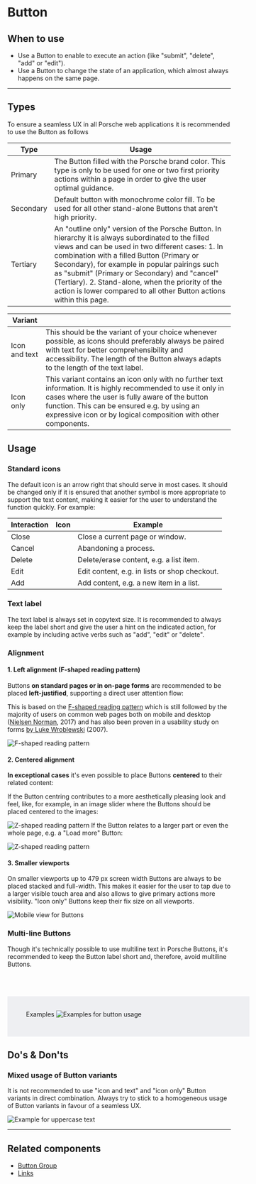 # Button

<TableOfContents></TableOfContents>

## When to use

- Use a Button to enable to execute an action (like "submit", "delete", "add" or "edit").
- Use a Button to change the state of an application, which almost always happens on the same page.

---

## Types

To ensure a seamless UX in all Porsche web applications it is recommended to use the Button as follows

| Type      | Usage                                                                                                                                                                                                                                                                                                                                                                                                                               |
| --------- | ----------------------------------------------------------------------------------------------------------------------------------------------------------------------------------------------------------------------------------------------------------------------------------------------------------------------------------------------------------------------------------------------------------------------------------- |
| Primary   | The Button filled with the Porsche brand color. This type is only to be used for one or two first priority actions within a page in order to give the user optimal guidance.                                                                                                                                                                                                                                                        |
| Secondary | Default button with monochrome color fill. To be used for all other stand-alone Buttons that aren't high priority.                                                                                                                                                                                                                                                                                                                  |
| Tertiary  | An "outline only" version of the Porsche Button. In hierarchy it is always subordinated to the filled views and can be used in two different cases: 1. In combination with a filled Button (Primary or Secondary), for example in popular pairings such as "submit" (Primary or Secondary) and "cancel" (Tertiary). 2. Stand-alone, when the priority of the action is lower compared to all other Button actions within this page. |

| Variant       |                                                                                                                                                                                                                                                                                   |
| ------------- | --------------------------------------------------------------------------------------------------------------------------------------------------------------------------------------------------------------------------------------------------------------------------------- |
| Icon and text | This should be the variant of your choice whenever possible, as icons should preferably always be paired with text for better comprehensibility and accessibility. The length of the Button always adapts to the length of the text label.                                        |
| Icon only     | This variant contains an icon only with no further text information. It is highly recommended to use it only in cases where the user is fully aware of the button function. This can be ensured e.g. by using an expressive icon or by logical composition with other components. |

## Usage

### Standard icons

The default icon is an arrow right that should serve in most cases. It should be changed only if it is ensured that
another symbol is more appropriate to support the text content, making it easier for the user to understand the function
quickly. For example:

| Interaction | Icon                                                            | Example                                       |
| ----------- | --------------------------------------------------------------- | --------------------------------------------- |
| Close       | <p-icon name="close" aria="{'aria-label': 'Close'}"></p-icon>   | Close a current page or window.               |
| Cancel      | <p-icon name="close" aria="{'aria-label': 'Close'}"></p-icon>   | Abandoning a process.                         |
| Delete      | <p-icon name="delete" aria="{'aria-label': 'Delete'}"></p-icon> | Delete/erase content, e.g. a list item.       |
| Edit        | <p-icon name="edit" aria="{'aria-label': 'Edit'}"></p-icon>     | Edit content, e.g. in lists or shop checkout. |
| Add         | <p-icon name="add" aria="{'aria-label': 'Add'}"></p-icon>       | Add content, e.g. a new item in a list.       |

### Text label

The text label is always set in copytext size. It is recommended to always keep the label short and give the user a hint
on the indicated action, for example by including active verbs such as "add", "edit" or "delete".

### Alignment

#### **1. Left alignment (F-shaped reading pattern)**

Buttons **on standard pages or in on-page forms** are recommended to be placed **left-justified**, supporting a direct
user attention flow:

This is based on the
[F-shaped reading pattern](https://www.nngroup.com/articles/f-shaped-pattern-reading-web-content-discovered/) which is
still followed by the majority of users on common web pages both on mobile and desktop
([Nielsen Norman](https://www.nngroup.com/articles/f-shaped-pattern-reading-web-content/), 2017) and has also been
proven in a usability study on forms [by Luke Wroblewski](https://www.lukew.com/ff/entry.asp?571) (2007).

![F-shaped reading pattern](./assets/patterns-buttons-alignment-left-form.png)

#### **2. Centered alignment**

**In exceptional cases** it's even possible to place Buttons **centered** to their related content:

If the Button centring contributes to a more aesthetically pleasing look and feel, like, for example, in an image slider
where the Buttons should be placed centered to the images:

![Z-shaped reading pattern](./assets/patterns-buttons-alignment-centered-aesthetic.png) If the Button relates to a
larger part or even the whole page, e.g. a "Load more" Button:

![Z-shaped reading pattern](./assets/patterns-buttons-alignment-centered-load-more.png)

#### **3. Smaller viewports**

On smaller viewports up to 479 px screen width Buttons are always to be placed stacked and full-width. This makes it
easier for the user to tap due to a larger visible touch area and also allows to give primary actions more visibility.
"Icon only" Buttons keep their fix size on all viewports.

![Mobile view for Buttons](./assets/patterns-buttons-alignment-viewport-xs.png)

### Multi-line Buttons

Though it's technically possible to use multiline text in Porsche Buttons, it's recommended to keep the Button label
short and, therefore, avoid multiline Buttons.

<div style="background:#EEEFF2; width:100%; margin-top: 64px; padding-top: 32px; padding-left: 42px; padding-bottom: 42px;">
    <p-heading size="large" tag="h3" style="margin-bottom: 24px;">Examples</p-heading>
    <img src="./assets/button-examples.png" alt="Examples for button usage"/>
</div>

## Do's & Don'ts

### Mixed usage of Button variants

It is not recommended to use "icon and text" and "icon only" Button variants in direct combination. Always try to stick
to a homogeneous usage of Button variants in favour of a seamless UX.

![Example for uppercase text](./assets/button-dont.png)

---

## Related components

- [Button Group](components/button-group)
- [Links](components/link)

